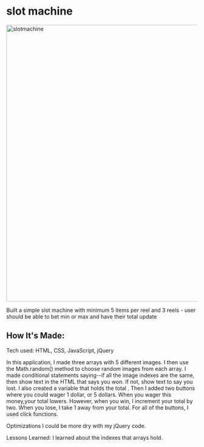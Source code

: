 # slot machine
<img width="727" alt="slotmachine" src="https://user-images.githubusercontent.com/22990146/37012688-efa9f5d4-20c3-11e8-8254-9991cb133ac1.PNG">

Built a simple slot machine with minimum 5 items per reel and 3 reels - user should be able to bet min or max and have their total update

## How It's Made:
Tech used: HTML, CSS, JavaScript, jQuery

In this application, I made three arrays with 5 different images. I then use the Math.random() method to choose random images from each array. I made conditional statements saying--if all the image indexes are the same, then show text in the HTML that says you won. If not, show text to say you lost. I also created a variable that holds the total . Then I added two buttons where you could wager 1 dollar, or 5 dollars. When you wager this money,your total lowers. However, when you win, I increment your total by two. When you lose, I take 1 away from your total. For all of the buttons, I used click functions.

Optimizations
I could be more dry with my jQuery code. 

Lessons Learned:
I learned about the indexes that arrays hold. 
